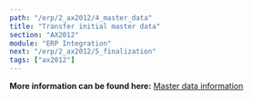 ```yaml
---
path: "/erp/2_ax2012/4_master_data"
title: "Transfer initial master data"
section: "AX2012"
module: "ERP Integration"
next: "/erp/2_ax2012/5_finalization"
tags: ["ax2012"]
---
```


**More information can be found here:** [Master data information](https://success.mediusflow.com/documentation/cts-documentation/On-Premise-Connectors/AX/AX_solution/AX_masterdata/)